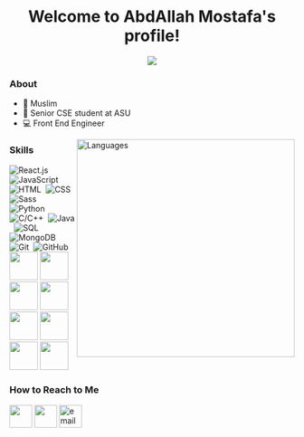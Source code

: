 


<h1 align="center">Welcome to AbdAllah Mostafa's profile!</h1>

<!-- Typing SVG by DenverCoder1 - https://github.com/DenverCoder1/readme-typing-svg -->
<p align="center">
  <a href="https://github.com/DenverCoder1/readme-typing-svg"><img src="https://readme-typing-svg.herokuapp.com/?lines=Front%20End%20web%20developer&font=Fira%20Code&center=true&width=440&height=45&color=00b2df&vCenter=true&size=22"></a>
</p> 






### About

- 🕋 Muslim
- 🏫 Senior CSE student at ASU
- 💻 Front End Engineer
<!-- - 🌐 Check out my portfolio at https://yousef-dergham.netlify.app/ to see some of the projects I've worked on. -->


<img width="385"  align="right" src="https://github-readme-stats.vercel.app/api/top-langs?username=AbdAllah1441&show_icons=true&locale=en&layout=compact&theme=radical" alt="Languages" />

### Skills 

<!-- ![Node.js](https://img.shields.io/badge/-Node.js-141321?&logo=node.js&logoColor=339933)&nbsp; -->

![React.js](https://img.shields.io/badge/-React-141321?&logo=react)
![JavaScript](https://img.shields.io/badge/-JavaScript-141321?&logo=javascript)&nbsp;
![HTML](https://img.shields.io/badge/-HTML-141321?logo=HTML5)&nbsp;
![CSS](https://img.shields.io/badge/-CSS-141321?&logo=CSS3&logoColor=1572B6)&nbsp;
![Sass](https://img.shields.io/badge/-Sass-141321?&logo=sass)&nbsp;
![Python](https://img.shields.io/badge/-Python-141321?&logo=python)&nbsp;
![C/C++](https://img.shields.io/badge/-C/C++-141321?&logo=c)&nbsp;
![Java](https://img.shields.io/badge/-Java-141321?logo=java)&nbsp;
![SQL](https://img.shields.io/badge/-SQL-141321?&logo=MySQL&logoColor=f6f8fa)&nbsp;
![MongoDB](https://img.shields.io/badge/-MongoDB-141321?&logo=MongoDB)&nbsp;
![Git](https://img.shields.io/badge/-Git-141321?&logo=git)&nbsp;
![GitHub](https://img.shields.io/badge/-GitHub-141321?&logo=github)&nbsp;
<img src="https://www.svgrepo.com/show/452092/react.svg" width="50px" height="50px" />
<img src="https://www.svgrepo.com/show/452045/js.svg" width="50px" height="50px" />
<img src="https://www.svgrepo.com/show/353623/css-3.svg" width="50px" height="50px" />
<img src="https://www.svgrepo.com/show/374061/sass.svg" width="50px" height="50px" />
<img src="https://www.svgrepo.com/show/353884/html-5.svg" width="50px" height="50px" />
<img src="https://www.svgrepo.com/show/374016/python.svg" width="50px" height="50px" />
<img src="https://cdn.worldvectorlogo.com/logos/c-1.svg" width="50px" height="50px" />
<img src="https://cdn.worldvectorlogo.com/logos/c.svg" width="50px" height="50px" />

### How to Reach to Me

[<img src="https://upload.wikimedia.org/wikipedia/commons/f/f8/LinkedIn_icon_circle.svg" height="40em" align="center" alt="" title="LinkedIn"/>](https://www.linkedin.com/in/abdallah1441/)
[<img src="https://cdn-icons-png.flaticon.com/512/906/906377.png" height="40em" align="center" alt="" title="Telegram"/>](https://t.me/AbdAllah259)
  <a href="mailto:contact@abdullahmostafa9957@gmail.com" target="_blank">
    <img align="center" src="https://icons.veryicon.com/png/o/internet--web/billion-square-cloud/mail-213.png" alt="email" height="40em" />
  </a>

<br>

<!-- <a href="https://komarev.com/ghpvc/?username=AbdAllah1441&style=for-the-badge">
    <img src="https://komarev.com/ghpvc/?username=AbdAllah1441&style=for-the-badge">
</a> -->
